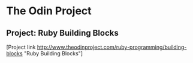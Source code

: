 The Odin Project
===
Project: Ruby Building Blocks
---
[Project link http://www.theodinproject.com/ruby-programming/building-blocks "Ruby Building Blocks"]